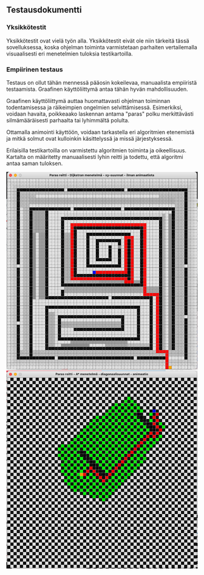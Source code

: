 ## Testausdokumentti

### Yksikkötestit

Yksikkötestit ovat vielä työn alla.  Yksikkötestit eivät ole niin tärkeitä tässä sovelluksessa, koska ohjelman toiminta varmistetaan parhaiten vertailemalla visuaalisesti eri menetelmien tuloksia testikartoilla.

### Empiirinen testaus

Testaus on ollut tähän mennessä pääosin kokeilevaa, manuaalista empiiristä testaamista.  Graafinen käyttöliittymä antaa tähän hyvän mahdollisuuden.

Graafinen käyttöliittymä auttaa huomattavasti ohjelman toiminnan todentamisessa ja räikeimpien ongelmien selvittämisessä. Esimerkiksi, voidaan havaita, poikkeaako laskennan antama "paras" polku merkittävästi silmämääräisesti parhaalta tai lyhimmältä polulta. 

Ottamalla animointi käyttöön, voidaan tarkastella eri algoritmien etenemistä ja mitkä solmut ovat kulloinkin käsittelyssä ja missä järjestyksessä.  

Erilaisilla testikartoilla on varmistettu algoritmien toiminta ja oikeellisuus.  Kartalta on määritetty manuaalisesti lyhin reitti ja todettu, että algoritmi antaa saman tuloksen.

<img src="/dokumentaatio/png/viikko3.png" width="750">

<img src="/dokumentaatio/png/testikartta3.png" width="750">
